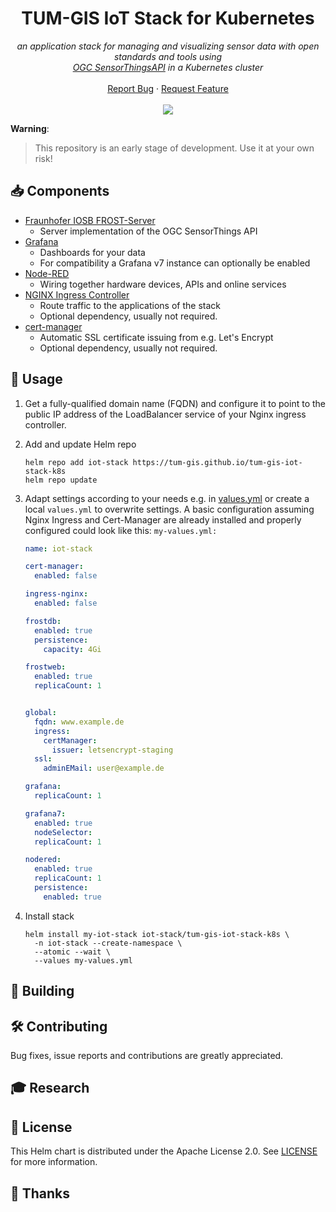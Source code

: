 <h1 align="center">TUM-GIS IoT Stack for Kubernetes</h1>

<p align="center">
    <em>an application stack for managing and visualizing sensor data with open standards and tools using <br/><a title="Open Geospatial Consortium Homepage" href="https://www.ogc.org/standards/sensorthings">OGC SensorThingsAPI</a> in a Kubernetes cluster</em>
    <br />
    <br />
    <a href="https://github.com/tum-gis/tum-gis-iot-stack-k8s/issues">Report Bug</a>
    ·
    <a href="https://github.com/tum-gis/tum-gis-iot-stack-k8s/issues">Request Feature</a>
    <br />
    <br />
    <a href="https://github.com/tum-gis/tum-gis-iot-stack-k8s/releases" title="Latest release">
    <img src="https://img.shields.io/github/v/release/tum-gis/tum-gis-iot-stack-k8s?sort=semver">
  </a>
</p>

**Warning**:
> This repository is an early stage of development. Use it at your own risk!


## :inbox_tray: Components

* [Fraunhofer IOSB FROST-Server](https://github.com/FraunhoferIOSB/FROST-Server)
  * Server implementation of the OGC SensorThings API
* [Grafana](https://grafana.com/)
  * Dashboards for your data
  * For compatibility a Grafana v7 instance can optionally be enabled
* [Node-RED](https://nodered.org/)
  * Wiring together hardware devices, APIs and online services
* [NGINX Ingress Controller](https://docs.nginx.com/nginx-ingress-controller/)
  * Route traffic to the applications of the stack
  * Optional dependency, usually not required.
* [cert-manager](https://cert-manager.io/docs/)
  * Automatic SSL certificate issuing from e.g. Let's Encrypt
  * Optional dependency, usually not required.

## :rocket: Usage

1. Get a fully-qualified domain name (FQDN) and configure it to point to the public IP address of
   the LoadBalancer service of your Nginx ingress controller.

2. Add and update Helm repo

   ```console
   helm repo add iot-stack https://tum-gis.github.io/tum-gis-iot-stack-k8s
   helm repo update
   ```

3. Adapt settings according to your needs e.g. in [values.yml](helm/charts/values.yaml) or create
   a local `values.yml` to overwrite settings. A basic configuration assuming
   Nginx Ingress and Cert-Manager are already installed and properly configured could look like this:
   `my-values.yml:`

   ```yaml
   name: iot-stack

   cert-manager:
     enabled: false

   ingress-nginx:
     enabled: false

   frostdb:
     enabled: true
     persistence:
       capacity: 4Gi

   frostweb:
     enabled: true
     replicaCount: 1


   global:
     fqdn: www.example.de
     ingress:
       certManager:
         issuer: letsencrypt-staging
     ssl:
       adminEMail: user@example.de

   grafana:
     replicaCount: 1

   grafana7:
     enabled: true
     nodeSelector:
     replicaCount: 1

   nodered:
     enabled: true
     replicaCount: 1
     persistence:
       enabled: true
   ```

4. Install stack

   ```console
   helm install my-iot-stack iot-stack/tum-gis-iot-stack-k8s \
     -n iot-stack --create-namespace \
     --atomic --wait \
     --values my-values.yml
   ```

## :construction_worker: Building

## :hammer_and_wrench: Contributing

Bug fixes, issue reports and contributions are greatly appreciated.

## :mortar_board: Research

## :memo: License

This Helm chart is distributed under the Apache License 2.0. See [LICENSE](LICENSE) for more information.

## :handshake: Thanks
